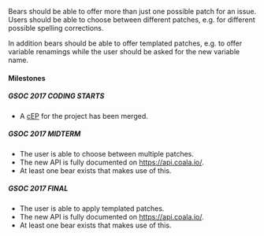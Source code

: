 Bears should be able to offer more than just one possible patch
for an issue. Users should be able to choose between different patches, e.g.
for different possible spelling corrections.

In addition bears should be able to offer templated patches, e.g. to offer
variable renamings while the user should be asked for the new variable name.

#### Milestones

##### GSOC 2017 CODING STARTS

* A [cEP](https://coala.io/cep) for the project has been merged.

##### GSOC 2017 MIDTERM

* The user is able to choose between multiple patches.
* The new API is fully documented on <https://api.coala.io/>.
* At least one bear exists that makes use of this.

##### GSOC 2017 FINAL

* The user is able to apply templated patches.
* The new API is fully documented on <https://api.coala.io/>.
* At least one bear exists that makes use of this.
